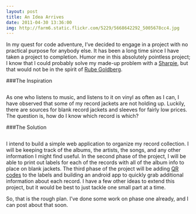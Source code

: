 ```yaml
---
layout: post
title: An Idea Arrives
date: 2011-04-30 13:36:00
img: http://farm6.static.flickr.com/5229/5668642292_5005678cc4.jpg
---
```


In my quest for code adventure, I&#8217;ve decided to engage in a project with no practical purpose for anybody else. It has been a long time since I have taken a project to completion. Humor me in this absolutely pointless project; I know that I could probably solve my made-up problem with a <a href="http://www.sharpie.com/enUS/Products/Pages/ProductDetails.aspx?pid=SharpieChiselTipPermanentMarker(Sharpie%20Catalog)" title="Sharpie">Sharpie</a>, but that would not be in the spirit of <a href="http://www.rubegoldberg.com/?page=gallery&amp;sms_ss=blogger&amp;at_xt=4dbc7d1647927fd9%2C0">Rube Goldberg</a>.<!--more-->

###The Inspiration

<div class="thumbnail"><img src="http://farm6.static.flickr.com/5307/5668076737_fd349b9a6b.jpg" alt=""></div>

As one who listens to music, and listens to it on vinyl as often as I can, I have observed that some of my record jackets are not holding up. Luckily, there are sources for blank record jackets and sleeves for fairly low prices. The question is, how do I know which record is which?

###The Solution

<div class="thumbnail"><img src="http://farm6.static.flickr.com/5261/5668634290_2175ded08c.jpg" alt=""></div>

I intend to build a simple web application to organize my record collection. I will be keeping track of the albums, the artists, the songs, and any other information I might find useful. In the second phase of the project, I will be able to print out labels for each of the records with all of the album info to place on blank jackets. The third phase of the project will be adding <a href="http://www.denso-wave.com/qrcode/index-e.html" title="QR Codes">QR codes</a> to the labels and building an android app to quickly grab additional information about each record. I have a few other ideas to extend this project, but it would be best to just tackle one small part at a time.

So, that is the rough plan. I&#8217;ve done some work on phase one already, and I can post about that soon.

